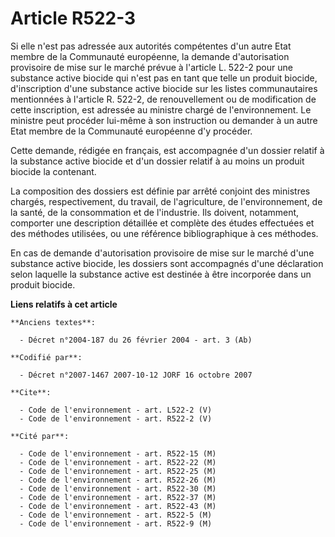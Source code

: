 # Article R522-3

Si elle n'est pas adressée aux autorités compétentes d'un autre Etat membre de la Communauté européenne, la demande
d'autorisation provisoire de mise sur le marché prévue à l'article L. 522-2 pour une substance active biocide qui n'est pas
en tant que telle un produit biocide, d'inscription d'une substance active biocide sur les listes communautaires mentionnées
à l'article R. 522-2, de renouvellement ou de modification de cette inscription, est adressée au ministre chargé de
l'environnement. Le ministre peut procéder lui-même à son instruction ou demander à un autre Etat membre de la Communauté
européenne d'y procéder. 

Cette demande, rédigée en français, est accompagnée d'un dossier relatif à la substance active biocide et d'un dossier
relatif à au moins un produit biocide la contenant. 

La composition des dossiers est définie par arrêté conjoint des ministres chargés, respectivement, du travail, de
l'agriculture, de l'environnement, de la santé, de la consommation et de l'industrie. Ils doivent, notamment, comporter une
description détaillée et complète des études effectuées et des méthodes utilisées, ou une référence bibliographique à ces
méthodes. 

En cas de demande d'autorisation provisoire de mise sur le marché d'une substance active biocide, les dossiers sont
accompagnés d'une déclaration selon laquelle la substance active est destinée à être incorporée dans un produit biocide.

**Liens relatifs à cet article**

	**Anciens textes**:

	  - Décret n°2004-187 du 26 février 2004 - art. 3 (Ab)

	**Codifié par**:

	  - Décret n°2007-1467 2007-10-12 JORF 16 octobre 2007

	**Cite**:

	  - Code de l'environnement - art. L522-2 (V)
	  - Code de l'environnement - art. R522-2 (V)

	**Cité par**:

	  - Code de l'environnement - art. R522-15 (M)
	  - Code de l'environnement - art. R522-22 (M)
	  - Code de l'environnement - art. R522-25 (M)
	  - Code de l'environnement - art. R522-26 (M)
	  - Code de l'environnement - art. R522-30 (M)
	  - Code de l'environnement - art. R522-37 (M)
	  - Code de l'environnement - art. R522-43 (M)
	  - Code de l'environnement - art. R522-5 (M)
	  - Code de l'environnement - art. R522-9 (M)
